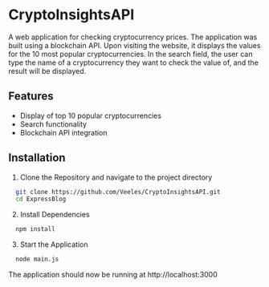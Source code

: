 
# CryptoInsightsAPI


A web application for checking cryptocurrency prices. The application was built using a blockchain API. Upon visiting the website, it displays the values for the 10 most popular cryptocurrencies. In the search field, the user can type the name of a cryptocurrency they want to check the value of, and the result will be displayed.


## Features

- Display of top 10 popular cryptocurrencies
- Search functionality
- Blockchain API integration


## Installation

1. Clone the Repository and navigate to the project directory

```bash
  git clone https://github.com/Veeles/CryptoInsightsAPI.git
  cd ExpressBlog  
```
2. Install Dependencies
```bash
  npm install
```
3. Start the Application
```bash
  node main.js
```
The application should now be running at http://localhost:3000